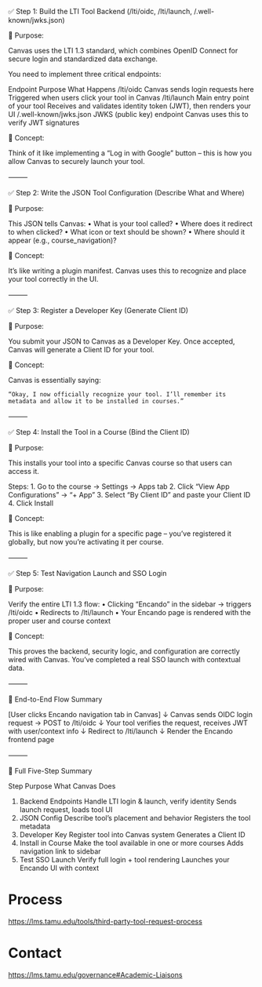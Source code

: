 ✅ Step 1: Build the LTI Tool Backend (/lti/oidc, /lti/launch, /.well-known/jwks.json)

📌 Purpose:

Canvas uses the LTI 1.3 standard, which combines OpenID Connect for secure login and standardized data exchange.

You need to implement three critical endpoints:

Endpoint	Purpose	What Happens
/lti/oidc	Canvas sends login requests here	Triggered when users click your tool in Canvas
/lti/launch	Main entry point of your tool	Receives and validates identity token (JWT), then renders your UI
/.well-known/jwks.json	JWKS (public key) endpoint	Canvas uses this to verify JWT signatures

🧠 Concept:

Think of it like implementing a “Log in with Google” button – this is how you allow Canvas to securely launch your tool.

⸻

✅ Step 2: Write the JSON Tool Configuration (Describe What and Where)

📌 Purpose:

This JSON tells Canvas:
	•	What is your tool called?
	•	Where does it redirect to when clicked?
	•	What icon or text should be shown?
	•	Where should it appear (e.g., course_navigation)?

🧠 Concept:

It’s like writing a plugin manifest. Canvas uses this to recognize and place your tool correctly in the UI.

⸻

✅ Step 3: Register a Developer Key (Generate Client ID)

📌 Purpose:

You submit your JSON to Canvas as a Developer Key.
Once accepted, Canvas will generate a Client ID for your tool.

🧠 Concept:

Canvas is essentially saying:

	“Okay, I now officially recognize your tool. I’ll remember its metadata and allow it to be installed in courses.”

⸻

✅ Step 4: Install the Tool in a Course (Bind the Client ID)

📌 Purpose:

This installs your tool into a specific Canvas course so that users can access it.

Steps:
	1.	Go to the course → Settings → Apps tab
	2.	Click “View App Configurations” → “+ App”
	3.	Select “By Client ID” and paste your Client ID
	4.	Click Install

🧠 Concept:

This is like enabling a plugin for a specific page – you’ve registered it globally, but now you’re activating it per course.

⸻

✅ Step 5: Test Navigation Launch and SSO Login

📌 Purpose:

Verify the entire LTI 1.3 flow:
	•	Clicking “Encando” in the sidebar → triggers /lti/oidc
	•	Redirects to /lti/launch
	•	Your Encando page is rendered with the proper user and course context

🧠 Concept:

This proves the backend, security logic, and configuration are correctly wired with Canvas. You’ve completed a real SSO launch with contextual data.

⸻

🔁 End-to-End Flow Summary

[User clicks Encando navigation tab in Canvas]
        ↓
Canvas sends OIDC login request → POST to /lti/oidc
        ↓
Your tool verifies the request, receives JWT with user/context info
        ↓
Redirect to /lti/launch
        ↓
Render the Encando frontend page



⸻

🎯 Full Five-Step Summary

Step	Purpose	What Canvas Does
1. Backend Endpoints	Handle LTI login & launch, verify identity	Sends launch request, loads tool UI
2. JSON Config	Describe tool’s placement and behavior	Registers the tool metadata
3. Developer Key	Register tool into Canvas system	Generates a Client ID
4. Install in Course	Make the tool available in one or more courses	Adds navigation link to sidebar
5. Test SSO Launch	Verify full login + tool rendering	Launches your Encando UI with context

# Process
https://lms.tamu.edu/tools/third-party-tool-request-process

# Contact
https://lms.tamu.edu/governance#Academic-Liaisons